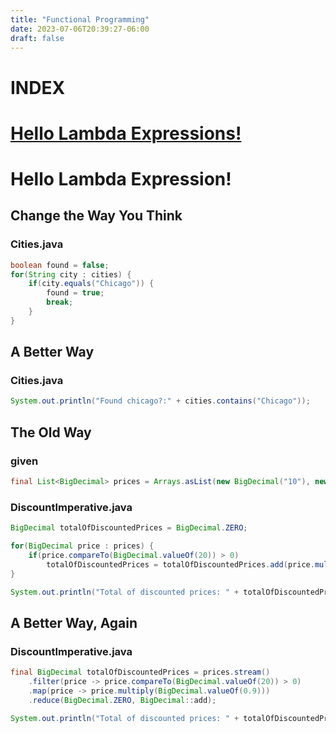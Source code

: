 ```yaml
---
title: "Functional Programming"
date: 2023-07-06T20:39:27-06:00
draft: false
---
```



# **INDEX**


# [Hello Lambda Expressions!](#hello-lambda-expression)


# Hello Lambda Expression!

## Change the Way You Think
### Cities.java
```java
boolean found = false;
for(String city : cities) {
    if(city.equals("Chicago")) {
        found = true;
        break;
    }
}
```

## A Better Way
### Cities.java
```java
System.out.println("Found chicago?:" + cities.contains("Chicago"));
```

## The Old Way
### given
```java
final List<BigDecimal> prices = Arrays.asList(new BigDecimal("10"), new BigDecimal("30"), new BigDecimal("17"), new BigDecimal("20"), new BigDecimal("15"), new BigDecimal("18"), new BigDecimal("45"), new BigDecimal("12"));
```

### DiscountImperative.java
```java
BigDecimal totalOfDiscountedPrices = BigDecimal.ZERO;

for(BigDecimal price : prices) {
    if(price.compareTo(BigDecimal.valueOf(20)) > 0)
        totalOfDiscountedPrices = totalOfDiscountedPrices.add(price.multiply(BigDecimal.valueOf(0.9)));
}

System.out.println("Total of discounted prices: " + totalOfDiscountedPrices);
```

## A Better Way, Again

### DiscountImperative.java
```java
final BigDecimal totalOfDiscountedPrices = prices.stream()
    .filter(price -> price.compareTo(BigDecimal.valueOf(20)) > 0)
    .map(price -> price.multiply(BigDecimal.valueOf(0.9)))
    .reduce(BigDecimal.ZERO, BigDecimal::add);

System.out.println("Total of discounted prices: " + totalOfDiscountedPrices);
```
